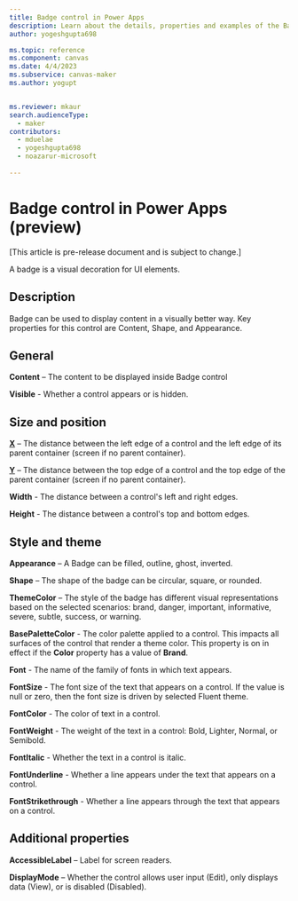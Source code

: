 ```yaml
---
title: Badge control in Power Apps
description: Learn about the details, properties and examples of the Badge control in Power Apps.
author: yogeshgupta698

ms.topic: reference
ms.component: canvas
ms.date: 4/4/2023
ms.subservice: canvas-maker
ms.author: yogupt


ms.reviewer: mkaur
search.audienceType: 
  - maker
contributors:
  - mduelae
  - yogeshgupta698
  - noazarur-microsoft
  
---
```

# Badge control in Power Apps (preview)

[This article is pre-release document and is subject to change.]

A badge is a visual decoration for UI elements.

## Description
Badge can be used to display content in a visually better way. Key properties for this control are Content, Shape, and Appearance. 

## General

**Content** – The content to be displayed inside Badge control

**Visible** - Whether a control appears or is hidden. 

## Size and position

**[X](../properties-size-location.md)** – The distance between the left edge of a control and the left edge of its parent container (screen if no parent container).

**[Y](../properties-size-location.md)** – The distance between the top edge of a control and the top edge of the parent container (screen if no parent container).

**Width** - The distance between a control's left and right edges. 

**Height** - The distance between a control's top and bottom edges. 

## Style and theme

**Appearance** – A Badge can be filled, outline, ghost, inverted.

**Shape** – The shape of the badge can be circular, square, or rounded. 

**ThemeColor** – The style of the badge has different visual representations based on the selected scenarios: brand, danger, important, informative, severe, subtle, success, or warning. 

**BasePaletteColor** - The color palette applied to a control. This impacts all surfaces of the control that render a theme color. This property is on in effect if the **Color** property has a value of **Brand**.  

**Font** - The name of the family of fonts in which text appears. 

**FontSize** - The font size of the text that appears on a control. If the value is null or zero, then the font size is driven by selected Fluent theme. 

**FontColor** - The color of text in a control. 

**FontWeight** - The weight of the text in a control: Bold, Lighter, Normal, or Semibold. 

**FontItalic** - Whether the text in a control is italic. 

**FontUnderline** - Whether a line appears under the text that appears on a control. 

**FontStrikethrough** - Whether a line appears through the text that appears on a control. 


## Additional properties

**AccessibleLabel** – Label for screen readers. 

**DisplayMode** – Whether the control allows user input (Edit), only displays data (View), or is disabled (Disabled). 





